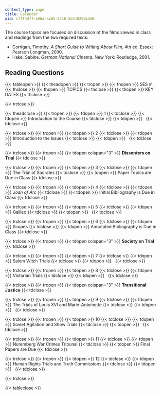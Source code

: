 ```yaml
---
content_type: page
title: Calendar
uid: cfff44ff-e06a-ac65-3410-8b54829dc3e0
---
```


The course topics are focused on discussion of the films viewed in class and readings from the two required texts:

*   Corrigan, Timothy. _A Short Guide to Writing About Film_, 4th ed. Essex: Pearson Longman, 2000.
*   Hake, Sabine. _German National Cinema_. New York: Routledge, 2001.

Reading Questions
-----------------

{{< tableopen >}}
{{< theadopen >}}
{{< tropen >}}
{{< thopen >}}
SES #
{{< thclose >}}
{{< thopen >}}
TOPICS
{{< thclose >}}
{{< thopen >}}
KEY DATES
{{< thclose >}}

{{< trclose >}}

{{< theadclose >}}
{{< tropen >}}
{{< tdopen >}}
1
{{< tdclose >}}
{{< tdopen >}}
Introduction to the Course
{{< tdclose >}}
{{< tdopen >}}
 
{{< tdclose >}}

{{< trclose >}}
{{< tropen >}}
{{< tdopen >}}
2
{{< tdclose >}}
{{< tdopen >}}
Introduction to the Issues
{{< tdclose >}}
{{< tdopen >}}
 
{{< tdclose >}}

{{< trclose >}}
{{< tropen >}}
{{< tdopen colspan="3" >}}
**Dissenters on Trial**
{{< tdclose >}}

{{< trclose >}}
{{< tropen >}}
{{< tdopen >}}
3
{{< tdclose >}}
{{< tdopen >}}
The Trial of Socrates
{{< tdclose >}}
{{< tdopen >}}
Paper Topics are Due in Class
{{< tdclose >}}

{{< trclose >}}
{{< tropen >}}
{{< tdopen >}}
4
{{< tdclose >}}
{{< tdopen >}}
_Joan of Arc_
{{< tdclose >}}
{{< tdopen >}}
Initial Bibliography is Due in Class
{{< tdclose >}}

{{< trclose >}}
{{< tropen >}}
{{< tdopen >}}
5
{{< tdclose >}}
{{< tdopen >}}
Galileo
{{< tdclose >}}
{{< tdopen >}}
 
{{< tdclose >}}

{{< trclose >}}
{{< tropen >}}
{{< tdopen >}}
6
{{< tdclose >}}
{{< tdopen >}}
Scopes
{{< tdclose >}}
{{< tdopen >}}
Annotated Bibliography is Due in Class
{{< tdclose >}}

{{< trclose >}}
{{< tropen >}}
{{< tdopen colspan="3" >}}
**Society on Trial**
{{< tdclose >}}

{{< trclose >}}
{{< tropen >}}
{{< tdopen >}}
7
{{< tdclose >}}
{{< tdopen >}}
Salem Witch Trials
{{< tdclose >}}
{{< tdopen >}}
 
{{< tdclose >}}

{{< trclose >}}
{{< tropen >}}
{{< tdopen >}}
8
{{< tdclose >}}
{{< tdopen >}}
Victorian Trials
{{< tdclose >}}
{{< tdopen >}}
 
{{< tdclose >}}

{{< trclose >}}
{{< tropen >}}
{{< tdopen colspan="3" >}}
**Transitional Justice**
{{< tdclose >}}

{{< trclose >}}
{{< tropen >}}
{{< tdopen >}}
9
{{< tdclose >}}
{{< tdopen >}}
The Trials of Louis XVI and Marie-Antoinette
{{< tdclose >}}
{{< tdopen >}}
 
{{< tdclose >}}

{{< trclose >}}
{{< tropen >}}
{{< tdopen >}}
10
{{< tdclose >}}
{{< tdopen >}}
Soviet Agitation and Show Trials
{{< tdclose >}}
{{< tdopen >}}
 
{{< tdclose >}}

{{< trclose >}}
{{< tropen >}}
{{< tdopen >}}
11
{{< tdclose >}}
{{< tdopen >}}
Nuremberg War Crimes Tribunal
{{< tdclose >}}
{{< tdopen >}}
Final Papers are Due
{{< tdclose >}}

{{< trclose >}}
{{< tropen >}}
{{< tdopen >}}
12
{{< tdclose >}}
{{< tdopen >}}
Human Rights Trials and Truth Commissions
{{< tdclose >}}
{{< tdopen >}}
 
{{< tdclose >}}

{{< trclose >}}

{{< tableclose >}}
